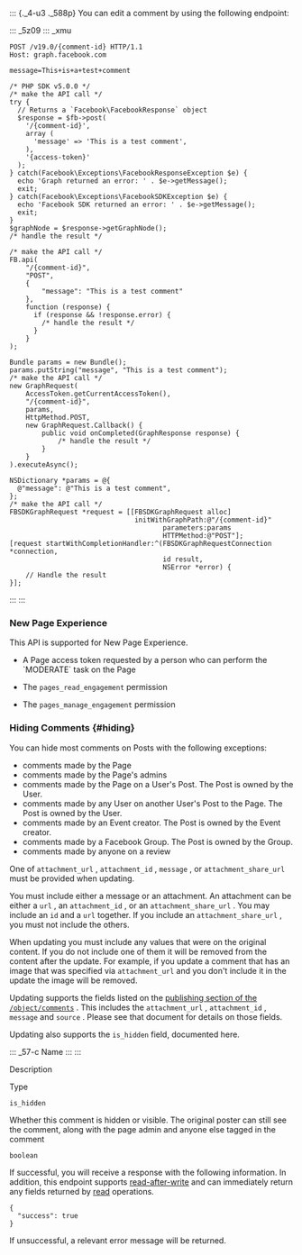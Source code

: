 ::: {._4-u3 ._588p}
You can edit a comment by using the following endpoint:

::: _5z09
::: _xmu
``` {#u_0_y_7Z ._5gt1 .prettyprint}
POST /v19.0/{comment-id} HTTP/1.1
Host: graph.facebook.com

message=This+is+a+test+comment
```

``` {#u_0_z_P0 ._5gt1 .prettyprint}
/* PHP SDK v5.0.0 */
/* make the API call */
try {
  // Returns a `Facebook\FacebookResponse` object
  $response = $fb->post(
    '/{comment-id}',
    array (
      'message' => 'This is a test comment',
    ),
    '{access-token}'
  );
} catch(Facebook\Exceptions\FacebookResponseException $e) {
  echo 'Graph returned an error: ' . $e->getMessage();
  exit;
} catch(Facebook\Exceptions\FacebookSDKException $e) {
  echo 'Facebook SDK returned an error: ' . $e->getMessage();
  exit;
}
$graphNode = $response->getGraphNode();
/* handle the result */
```

``` {#u_0_10_hA ._5gt1 .prettyprint}
/* make the API call */
FB.api(
    "/{comment-id}",
    "POST",
    {
        "message": "This is a test comment"
    },
    function (response) {
      if (response && !response.error) {
        /* handle the result */
      }
    }
);
```

``` {#u_0_11_/i ._5gt1 .prettyprint}
Bundle params = new Bundle();
params.putString("message", "This is a test comment");
/* make the API call */
new GraphRequest(
    AccessToken.getCurrentAccessToken(),
    "/{comment-id}",
    params,
    HttpMethod.POST,
    new GraphRequest.Callback() {
        public void onCompleted(GraphResponse response) {
            /* handle the result */
        }
    }
).executeAsync();
```

``` {#u_0_12_S+ ._5gt1 .prettyprint}
NSDictionary *params = @{
  @"message": @"This is a test comment",
};
/* make the API call */
FBSDKGraphRequest *request = [[FBSDKGraphRequest alloc]
                               initWithGraphPath:@"/{comment-id}"
                                      parameters:params
                                      HTTPMethod:@"POST"];
[request startWithCompletionHandler:^(FBSDKGraphRequestConnection *connection,
                                      id result,
                                      NSError *error) {
    // Handle the result
}];
```
:::
:::

### New Page Experience

This API is supported for New Page Experience.

-   A Page access token requested by a person who can perform the
    \`MODERATE\` task on the Page

-   The ` pages_read_engagement ` permission

-   The ` pages_manage_engagement ` permission

### Hiding Comments {#hiding}

You can hide most comments on Posts with the following exceptions:

-   comments made by the Page
-   comments made by the Page\'s admins
-   comments made by the Page on a User\'s Post. The Post is owned by
    the User.
-   comments made by any User on another User\'s Post to the Page. The
    Post is owned by the User.
-   comments made by an Event creator. The Post is owned by the Event
    creator.
-   comments made by a Facebook Group. The Post is owned by the Group.
-   comments made by anyone on a review

One of ` attachment_url ` , ` attachment_id ` , ` message ` , or
` attachment_share_url ` must be provided when updating.

You must include either a message or an attachment. An attachment can be
either a ` url ` , an ` attachment_id ` , or an ` attachment_share_url `
. You may include an ` id ` and a ` url ` together. If you include an
` attachment_share_url ` , you must not include the others.

When updating you must include any values that were on the original
content. If you do not include one of them it will be removed from the
content after the update. For example, if you update a comment that has
an image that was specified via ` attachment_url ` and you don\'t
include it in the update the image will be removed.

Updating supports the fields listed on the [publishing section of the
` /object/comments `](/docs/graph-api/reference/object/comments#publish)
. This includes the ` attachment_url ` , ` attachment_id ` , ` message `
and ` source ` . Please see that document for details on those fields.

Updating also supports the ` is_hidden ` field, documented here.

::: _57-c
Name
:::
:::

Description

Type

` is_hidden `

Whether this comment is hidden or visible. The original poster can still
see the comment, along with the page admin and anyone else tagged in the
comment

` boolean `

If successful, you will receive a response with the following
information. In addition, this endpoint supports
[read-after-write](/docs/graph-api/using-graph-api#read-after-write) and
can immediately return any fields returned by
[read](/docs/graph-api/reference/comment#read) operations.

``` {._5s-8 .prettyprint .lang-code}
{
  "success": true
}
```

If unsuccessful, a relevant error message will be returned.
